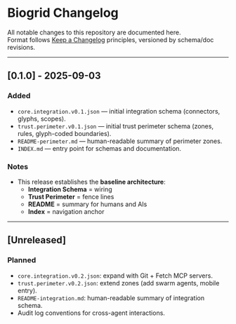 # Biogrid Changelog

All notable changes to this repository are documented here.  
Format follows [Keep a Changelog](https://keepachangelog.com/en/1.1.0/) principles, versioned by schema/doc revisions.

---

## [0.1.0] - 2025-09-03
### Added
- `core.integration.v0.1.json` — initial integration schema (connectors, glyphs, scopes).
- `trust.perimeter.v0.1.json` — initial trust perimeter schema (zones, rules, glyph-coded boundaries).
- `README-perimeter.md` — human-readable summary of perimeter zones.
- `INDEX.md` — entry point for schemas and documentation.

### Notes
- This release establishes the **baseline architecture**:
  - **Integration Schema** = wiring  
  - **Trust Perimeter** = fence lines  
  - **README** = summary for humans and AIs  
  - **Index** = navigation anchor

---

## [Unreleased]
### Planned
- `core.integration.v0.2.json`: expand with Git + Fetch MCP servers.
- `trust.perimeter.v0.2.json`: extend zones (add swarm agents, mobile entry).
- `README-integration.md`: human-readable summary of integration schema.
- Audit log conventions for cross-agent interactions.
